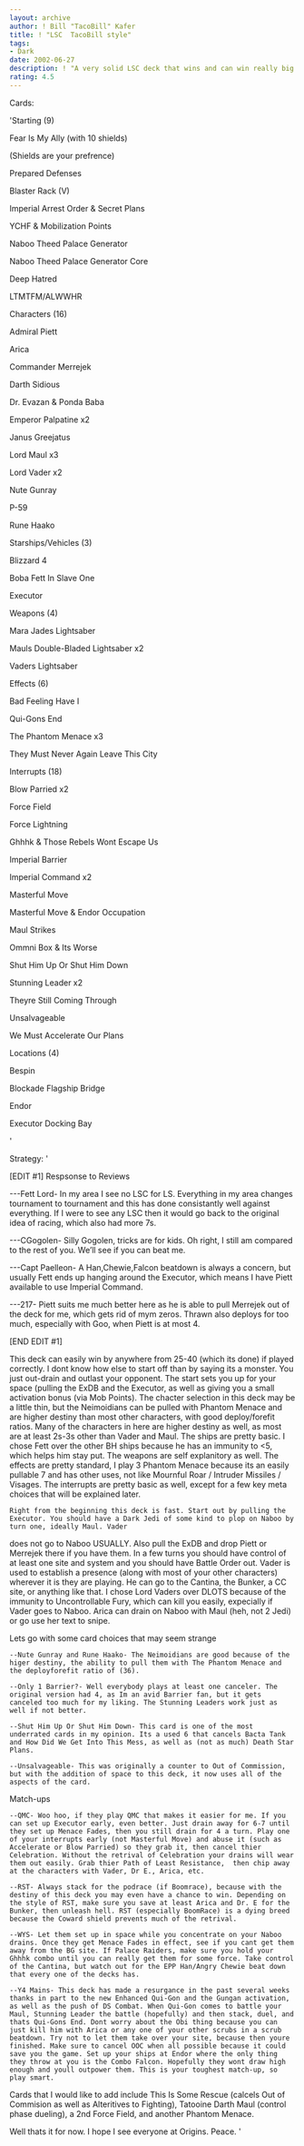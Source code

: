 ```yaml
---
layout: archive
author: ! Bill "TacoBill" Kafer
title: ! "LSC  TacoBill style"
tags:
- Dark
date: 2002-06-27
description: ! "A very solid LSC deck that wins and can win really big. High destiny, big drains, what more do you want?"
rating: 4.5
---
```

Cards: 

'Starting (9)

Fear Is My Ally (with 10 shields)

(Shields are your prefrence)

Prepared Defenses

Blaster Rack (V)

Imperial Arrest Order & Secret Plans

YCHF & Mobilization Points

Naboo Theed Palace Generator

Naboo Theed Palace Generator Core

Deep Hatred

LTMTFM/ALWWHR


Characters (16)

Admiral Piett

Arica

Commander Merrejek

Darth Sidious

Dr. Evazan & Ponda Baba

Emperor Palpatine x2

Janus Greejatus

Lord Maul x3

Lord Vader x2

Nute Gunray

P-59

Rune Haako


Starships/Vehicles (3)

Blizzard 4

Boba Fett In Slave One

Executor


Weapons (4)

Mara Jades Lightsaber

Mauls Double-Bladed Lightsaber x2

Vaders Lightsaber


Effects (6)

Bad Feeling Have I

Qui-Gons End

The Phantom Menace x3

They Must Never Again Leave This City


Interrupts (18)

Blow Parried x2

Force Field

Force Lightning

Ghhhk & Those Rebels Wont Escape Us

Imperial Barrier

Imperial Command x2

Masterful Move

Masterful Move & Endor Occupation

Maul Strikes

Ommni Box & Its Worse

Shut Him Up Or Shut Him Down

Stunning Leader x2

Theyre Still Coming Through

Unsalvageable

We Must Accelerate Our Plans


Locations (4)

Bespin

Blockade Flagship Bridge

Endor

Executor Docking Bay

'

Strategy: '

[EDIT #1] Respsonse to Reviews

---Fett Lord- In my area I see no LSC for LS. Everything in my area changes tournament to tournament and this has done consistantly well against everything. If I were to see any LSC then it would go back to the original idea of racing, which also had more 7s.

---CGogolen- Silly Gogolen, tricks are for kids. Oh right, I still am compared to the rest of you. We’ll see if you can beat me.

---Capt Paelleon- A Han,Chewie,Falcon beatdown is always a concern, but usually Fett ends up hanging around the Executor, which means I have Piett available to use Imperial Command.

---217- Piett suits me much better here as he is able to pull Merrejek out of the deck for me, which gets rid of mym zeros. Thrawn also deploys for too much, especially with Goo, when Piett is at most 4.

[END EDIT #1]



This deck can easily win by anywhere from 25-40 (which its done) if played correctly. I dont know how else to start off than by saying its a monster. You just out-drain and outlast your opponent. The start sets you up for  your space (pulling the ExDB and the Executor, as well as giving you a small activation bonus (via Mob Points). The chacter selection in this deck may be a little thin, but the Neimoidians can be pulled with Phantom Menace and are higher destiny than most other characters, with good deploy/forefit ratios. Many of the characters in here are higher destiny as well, as most are at least 2s-3s other than Vader and Maul. The ships are pretty basic. I chose Fett over the other BH ships because he has an immunity to <5, which helps him stay put. The weapons are self explanitory as well. The effects are pretty standard, I play 3 Phantom Menace because its an easily pullable 7 and has other uses, not like Mournful Roar / Intruder Missiles / Visages. The interrupts are pretty basic as well, except for a few key meta choices that will be explained later. 

	Right from the beginning this deck is fast. Start out by pulling the Executor. You should have a Dark Jedi of some kind to plop on Naboo by turn one, ideally Maul. Vader

does not go to Naboo USUALLY. Also pull the ExDB and drop Piett or Merrejek there if you have them. In a few turns you should have control of at least one site and system and you should have Battle Order out. Vader is used to establish a presence (along with most of your other characters) wherever it is they are playing. He can go to the Cantina, the Bunker, a CC site, or anything like that. I chose Lord Vaders over DLOTS because of the immunity to Uncontrollable Fury, which can kill you easily, expecially if Vader goes to Naboo. Arica can drain on Naboo with Maul (heh, not 2 Jedi) or go use her text to snipe.


Lets go with some card choices that may seem strange

	--Nute Gunray and Rune Haako- The Neimoidians are good because of the higer destiny, the ability to pull them with The Phantom Menace and the deployforefit ratio of (36).

	--Only 1 Barrier?- Well everybody plays at least one canceler. The original version had 4, as Im an avid Barrier fan, but it gets canceled too much for my liking. The Stunning Leaders work just as well if not better.

	--Shut Him Up Or Shut Him Down- This card is one of the most underrated cards in my opinion. Its a used 6 that cancels Bacta Tank and How Did We Get Into This Mess, as well as (not as much) Death Star Plans.

	--Unsalvageable- This was originally a counter to Out of Commission, but with the addition of space to this deck, it now uses all of the aspects of the card.



Match-ups

	--QMC- Woo hoo, if they play QMC that makes it easier for me. If you can set up Executor early, even better. Just drain away for 6-7 until they set up Menace Fades, then you still drain for 4 a turn. Play one of your interrupts early (not Masterful Move) and abuse it (such as Accelerate or Blow Parried) so they grab it, then cancel thier Celebration. Without the retrival of Celebration your drains will wear them out easily. Grab thier Path of Least Resistance,  then chip away at the characters with Vader, Dr E., Arica, etc.

	--RST- Always stack for the podrace (if Boomrace), because with the destiny of this deck you may even have a chance to win. Depending on the style of RST, make sure you save at least Arica and Dr. E for the Bunker, then unleash hell. RST (especially BoomRace) is a dying breed because the Coward shield prevents much of the retrival.

	--WYS- Let them set up in space while you concentrate on your Naboo drains. Once they get Menace Fades in effect, see if you cant get them away from the BG site. If Palace Raiders, make sure you hold your Ghhhk combo until you can really get them for some force. Take control of the Cantina, but watch out for the EPP Han/Angry Chewie beat down that every one of the decks has. 

	--Y4 Mains- This deck has made a resurgance in the past several weeks thanks in part to the new Enhanced Qui-Gon and the Gungan activation, as well as the push of DS Combat. When Qui-Gon comes to battle your Maul, Stunning Leader the battle (hopefully) and then stack, duel, and thats Qui-Gons End. Dont worry about the Obi thing because you can just kill him with Arica or any one of your other scrubs in a scrub beatdown. Try not to let them take over your site, because then youre finished. Make sure to cancel OOC when all possible because it could save you the game. Set up your ships at Endor where the only thing they throw at you is the Combo Falcon. Hopefully they wont draw high enough and youll outpower them. This is your toughest match-up, so play smart.



Cards that I would like to add include This Is Some Rescue (calcels Out of Commision as well as Alteritives to Fighting), Tatooine Darth Maul (control phase dueling), a 2nd Force Field, and another Phantom Menace.



Well thats it for now. I hope I see everyone at Origins. Peace.    '